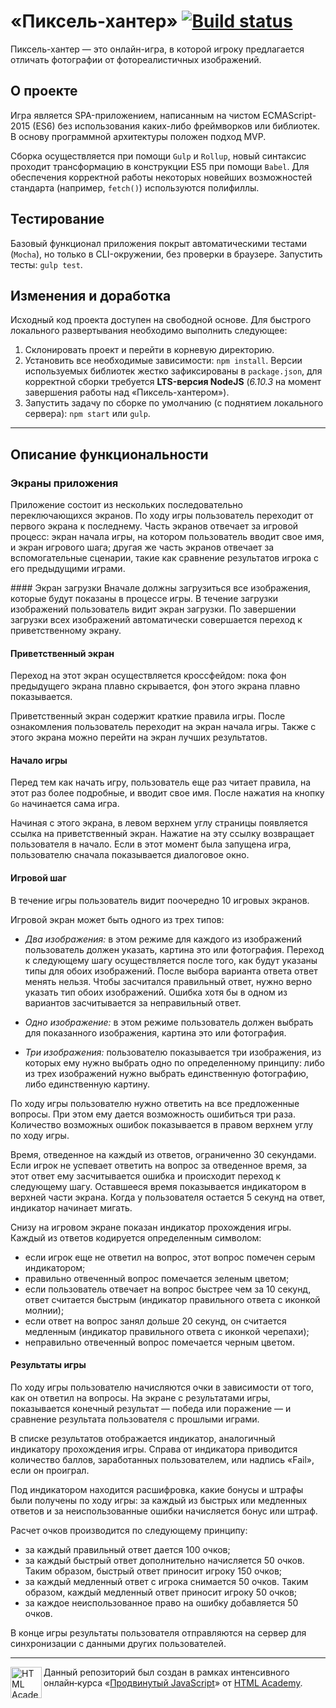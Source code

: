 # «Пиксель-хантер» [![Build status][travis-image]][travis-url]

Пиксель-хантер — это онлайн-игра, в которой игроку предлагается отличать фотографии от фотореалистичных изображений.

## О проекте
Игра является SPA-приложением, написанным на чистом ECMAScript-2015 (ES6) без использования каких-либо фреймворков или библиотек. В основу программной архитектуры положен подход MVP.

Сборка осуществляется при помощи `Gulp` и `Rollup`, новый синтаксис проходит трансформацию в конструкции ES5 при помощи `Babel`. Для обеспечения корректной работы некоторых новейших возможностей стандарта (например, `fetch()`) используются полифиллы.

## Тестирование
Базовый функционал приложения покрыт автоматическими тестами (`Mocha`), но только в CLI-окружении, без проверки в браузере. Запустить тесты: `gulp test`.

## Изменения и доработка
Исходный код проекта доступен на свободной основе. Для быстрого локального развертывания необходимо выполнить следующее:

1. Склонировать проект и перейти в корневую директорию.
2. Установить все необходимые зависимости: `npm install`. Версии используемых библиотек жестко зафиксированы в `package.json`, для корректной сборки требуется **LTS-версия NodeJS** (*6.10.3* на момент завершения работы над «Пиксель-хантером»).
3. Запустить задачу по сборке по умолчанию (с поднятием локального сервера): `npm start` или `gulp`.

---

## Описание функциональности
### Экраны приложения
Приложение состоит из нескольких последовательно переключающихся экранов. По ходу игры пользователь переходит от первого экрана к последнему. Часть экранов отвечает за игровой процесс: экран начала игры, на котором пользователь вводит свое имя, и экран игрового шага; другая же часть экранов отвечает за вспомогательные сценарии, такие как сравнение результатов игрока с его предыдущими играми.

#### Экран загрузки
Вначале должны загрузиться все изображения, которые будут показаны в процессе игры. В течение загрузки изображений пользователь видит экран загрузки. По завершении загрузки всех изображений автоматически совершается переход к приветственному экрану.

#### Приветственный экран
Переход на этот экран осуществляется кроссфейдом: пока фон предыдущего экрана плавно скрывается, фон этого экрана плавно показывается.

Приветственный экран содержит краткие правила игры. После ознакомления пользователь переходит на экран начала игры. Также с этого экрана можно перейти на экран лучших результатов.

#### Начало игры
Перед тем как начать игру, пользователь еще раз читает правила, на этот раз более подробные, и вводит свое имя. После нажатия на кнопку `Go` начинается сама игра.

Начиная с этого экрана, в левом верхнем углу страницы появляется ссылка на приветственный экран. Нажатие на эту ссылку возвращает пользователя в начало. Если в этот момент была запущена игра, пользователю сначала показывается диалоговое окно.

#### Игровой шаг
В течение игры пользователь видит поочередно 10 игровых экранов.

Игровой экран может быть одного из трех типов:

- *Два изображения:* в этом режиме для каждого из изображений пользователь должен указать, картина это или фотография. Переход к следующему шагу осуществляется после того, как будут указаны типы для обоих изображений. После выбора варианта ответа ответ менять нельзя. Чтобы засчитался правильный ответ, нужно верно указать тип обоих изображений. Ошибка хотя бы в одном из вариантов засчитывается за неправильный ответ.

- *Одно изображение:* в этом режиме пользователь должен выбрать для показанного изображения, картина это или фотография.

- *Три изображения:* пользователю показывается три изображения, из которых ему нужно выбрать одно по определенному принципу: либо из трех изображений нужно выбрать единственную фотографию, либо единственную картину.

По ходу игры пользователю нужно ответить на все предложенные вопросы. При этом ему дается возможность ошибиться три раза. Количество возможных ошибок показывается в правом верхнем углу по ходу игры.

Время, отведенное на каждый из ответов, ограниченно 30 секундами. Если игрок не успевает ответить на вопрос за отведенное время, за этот ответ ему засчитывается ошибка и происходит переход к следующему шагу. Оставшееся время показывается индикатором в верхней части экрана. Когда у пользователя остается 5 секунд на ответ, индикатор начинает мигать.

Снизу на игровом экране показан индикатор прохождения игры. Каждый из ответов кодируется определенным символом:

- если игрок еще не ответил на вопрос, этот вопрос помечен серым индикатором;
- правильно отвеченный вопрос помечается зеленым цветом;
- если пользователь отвечает на вопрос быстрее чем за 10 секунд, ответ считается быстрым (индикатор правильного ответа с иконкой молнии);
- если ответ на вопрос занял дольше 20 секунд, он считается медленным (индикатор правильного ответа с иконкой черепахи);
- неправильно отвеченный вопрос помечается черным цветом.

#### Результаты игры
По ходу игры пользователю начисляются очки в зависимости от того, как он ответил на вопросы. На экране с результатами игры, показывается конечный результат — победа или поражение — и сравнение результата пользователя с прошлыми играми.

В списке результатов отображается индикатор, аналогичный индикатору прохождения игры. Справа от индикатора приводится количество баллов, заработанных пользователем, или надпись «Fail», если он проиграл.

Под индикатором находится расшифровка, какие бонусы и штрафы были получены по ходу игры: за каждый из быстрых или медленных ответов и за неиспользованные ошибки начисляется бонус или штраф.

Расчет очков производится по следующему принципу:

- за каждый правильный ответ дается 100 очков;
- за каждый быстрый ответ дополнительно начисляется 50 очков. Таким образом, быстрый ответ приносит игроку 150 очков;
- за каждый медленный ответ с игрока снимается 50 очков. Таким образом, каждый медленный ответ приносит игроку 50 очков;
- за каждое неиспользованное право на ошибку добавляется 50 очков.

В конце игры результаты пользователя отправляются на сервер для синхронизации с данными других пользователей.

---

<a href="https://htmlacademy.ru/intensive/ecmascript"><img align="left" width="50" height="50" title="HTML Academy" src="https://up.htmlacademy.ru/static/img/intensive/ecmascript/logo-for-github.svg"></a>

Данный репозиторий был создан в рамках интенсивного онлайн‑курса «[Продвинутый JavaScript](https://htmlacademy.ru/intensive/ecmascript)» от [HTML Academy](https://htmlacademy.ru).

[travis-image]: https://travis-ci.org/htmlacademy-ecmascript/107049-pixel-hunter.svg?branch=master
[travis-url]: https://travis-ci.org/htmlacademy-ecmascript/107049-pixel-hunter
